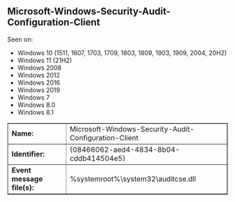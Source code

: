 ## Microsoft-Windows-Security-Audit-Configuration-Client

Seen on:
* Windows 10 (1511, 1607, 1703, 1709, 1803, 1809, 1903, 1909, 2004, 20H2)
* Windows 11 (21H2)
* Windows 2008
* Windows 2012
* Windows 2016
* Windows 2019
* Windows 7
* Windows 8.0
* Windows 8.1

<table border="1" class="docutils">
  <tbody>
    <tr>
      <td><b>Name:</b></td>
      <td>Microsoft-Windows-Security-Audit-Configuration-Client</td>
    </tr>
    <tr>
      <td><b>Identifier:</b></td>
      <td>{08466062-aed4-4834-8b04-cddb414504e5}</td>
    </tr>
    <tr>
      <td><b>Event message file(s):</b></td>
      <td>%systemroot%\system32\auditcse.dll</td>
    </tr>
  </tbody>
</table>

&nbsp;

